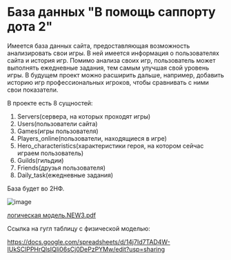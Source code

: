 # База данных "В помощь саппорту дота 2"
Имеется база данных сайта, предоставляющая возможность анализировать свои игры. В ней имеется информация о пользователях сайта и история игр. Помимо анализа своих игр, пользователь может выполнять ежедневные задания, тем самым улучшая свой уровень игры. В будущем проект можно расширить дальше, например, добавить историю игр профессиональных игроков, чтобы сравнивать с ними свои показатели.

В проекте есть 8 сущностей: 
1.	Servers(сервера, на которых проходят игры)
2.	Users(пользователи сайта)
3.	Games(игры пользователя)
4.	Players_online(пользователи, находящиеся в игре)
5.	Hero_characteristics(характеристики героя, на котором сейчас играем пользователь)
6.	Guilds(гильдии)
7.	Friends(друзья пользователя)
8.	Daily_task(ежедневные задания)

База будет во 2НФ.

![image](https://user-images.githubusercontent.com/103956127/228664215-b1520eff-a0c5-4d92-b359-f9521e773454.png)

[логическая модель.NEW3.pdf](https://github.com/matwiog/bd_project/files/11105384/NEW3.pdf)

Ссылка на гугл таблицу с физической моделью:

https://docs.google.com/spreadsheets/d/14j7Id7TAD4W-IUkSClPPHrQlsIQIi06sCj0DePzPYMw/edit?usp=sharing

